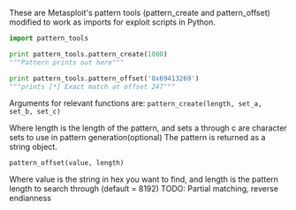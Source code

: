 These are Metasploit's pattern tools (pattern_create and pattern_offset) modified to work as imports for exploit scripts in Python.

```Python
import pattern_tools

print pattern_tools.pattern_create(1000)
"""Pattern prints out here"""

print pattern_tools.pattern_offset('0x69413269')
"""prints [*] Exact match at offset 247"""
```
Arguments for relevant functions are:
`pattern_create(length, set_a, set_b, set_c)`

Where length is the length of the pattern, and sets a through c are character sets to use in pattern generation(optional)
The pattern is returned as a string object.

`pattern_offset(value, length)`

Where value is the string in hex you want to find, and length is the pattern length to search through (default = 8192)
TODO: Partial matching, reverse endianness
